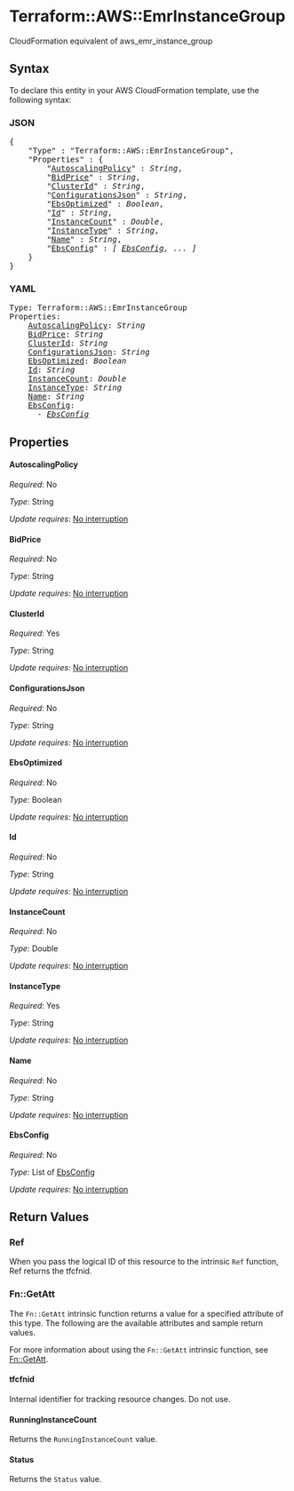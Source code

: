 # Terraform::AWS::EmrInstanceGroup

CloudFormation equivalent of aws_emr_instance_group

## Syntax

To declare this entity in your AWS CloudFormation template, use the following syntax:

### JSON

<pre>
{
    "Type" : "Terraform::AWS::EmrInstanceGroup",
    "Properties" : {
        "<a href="#autoscalingpolicy" title="AutoscalingPolicy">AutoscalingPolicy</a>" : <i>String</i>,
        "<a href="#bidprice" title="BidPrice">BidPrice</a>" : <i>String</i>,
        "<a href="#clusterid" title="ClusterId">ClusterId</a>" : <i>String</i>,
        "<a href="#configurationsjson" title="ConfigurationsJson">ConfigurationsJson</a>" : <i>String</i>,
        "<a href="#ebsoptimized" title="EbsOptimized">EbsOptimized</a>" : <i>Boolean</i>,
        "<a href="#id" title="Id">Id</a>" : <i>String</i>,
        "<a href="#instancecount" title="InstanceCount">InstanceCount</a>" : <i>Double</i>,
        "<a href="#instancetype" title="InstanceType">InstanceType</a>" : <i>String</i>,
        "<a href="#name" title="Name">Name</a>" : <i>String</i>,
        "<a href="#ebsconfig" title="EbsConfig">EbsConfig</a>" : <i>[ <a href="ebsconfig.md">EbsConfig</a>, ... ]</i>
    }
}
</pre>

### YAML

<pre>
Type: Terraform::AWS::EmrInstanceGroup
Properties:
    <a href="#autoscalingpolicy" title="AutoscalingPolicy">AutoscalingPolicy</a>: <i>String</i>
    <a href="#bidprice" title="BidPrice">BidPrice</a>: <i>String</i>
    <a href="#clusterid" title="ClusterId">ClusterId</a>: <i>String</i>
    <a href="#configurationsjson" title="ConfigurationsJson">ConfigurationsJson</a>: <i>String</i>
    <a href="#ebsoptimized" title="EbsOptimized">EbsOptimized</a>: <i>Boolean</i>
    <a href="#id" title="Id">Id</a>: <i>String</i>
    <a href="#instancecount" title="InstanceCount">InstanceCount</a>: <i>Double</i>
    <a href="#instancetype" title="InstanceType">InstanceType</a>: <i>String</i>
    <a href="#name" title="Name">Name</a>: <i>String</i>
    <a href="#ebsconfig" title="EbsConfig">EbsConfig</a>: <i>
      - <a href="ebsconfig.md">EbsConfig</a></i>
</pre>

## Properties

#### AutoscalingPolicy

_Required_: No

_Type_: String

_Update requires_: [No interruption](https://docs.aws.amazon.com/AWSCloudFormation/latest/UserGuide/using-cfn-updating-stacks-update-behaviors.html#update-no-interrupt)

#### BidPrice

_Required_: No

_Type_: String

_Update requires_: [No interruption](https://docs.aws.amazon.com/AWSCloudFormation/latest/UserGuide/using-cfn-updating-stacks-update-behaviors.html#update-no-interrupt)

#### ClusterId

_Required_: Yes

_Type_: String

_Update requires_: [No interruption](https://docs.aws.amazon.com/AWSCloudFormation/latest/UserGuide/using-cfn-updating-stacks-update-behaviors.html#update-no-interrupt)

#### ConfigurationsJson

_Required_: No

_Type_: String

_Update requires_: [No interruption](https://docs.aws.amazon.com/AWSCloudFormation/latest/UserGuide/using-cfn-updating-stacks-update-behaviors.html#update-no-interrupt)

#### EbsOptimized

_Required_: No

_Type_: Boolean

_Update requires_: [No interruption](https://docs.aws.amazon.com/AWSCloudFormation/latest/UserGuide/using-cfn-updating-stacks-update-behaviors.html#update-no-interrupt)

#### Id

_Required_: No

_Type_: String

_Update requires_: [No interruption](https://docs.aws.amazon.com/AWSCloudFormation/latest/UserGuide/using-cfn-updating-stacks-update-behaviors.html#update-no-interrupt)

#### InstanceCount

_Required_: No

_Type_: Double

_Update requires_: [No interruption](https://docs.aws.amazon.com/AWSCloudFormation/latest/UserGuide/using-cfn-updating-stacks-update-behaviors.html#update-no-interrupt)

#### InstanceType

_Required_: Yes

_Type_: String

_Update requires_: [No interruption](https://docs.aws.amazon.com/AWSCloudFormation/latest/UserGuide/using-cfn-updating-stacks-update-behaviors.html#update-no-interrupt)

#### Name

_Required_: No

_Type_: String

_Update requires_: [No interruption](https://docs.aws.amazon.com/AWSCloudFormation/latest/UserGuide/using-cfn-updating-stacks-update-behaviors.html#update-no-interrupt)

#### EbsConfig

_Required_: No

_Type_: List of <a href="ebsconfig.md">EbsConfig</a>

_Update requires_: [No interruption](https://docs.aws.amazon.com/AWSCloudFormation/latest/UserGuide/using-cfn-updating-stacks-update-behaviors.html#update-no-interrupt)

## Return Values

### Ref

When you pass the logical ID of this resource to the intrinsic `Ref` function, Ref returns the tfcfnid.

### Fn::GetAtt

The `Fn::GetAtt` intrinsic function returns a value for a specified attribute of this type. The following are the available attributes and sample return values.

For more information about using the `Fn::GetAtt` intrinsic function, see [Fn::GetAtt](https://docs.aws.amazon.com/AWSCloudFormation/latest/UserGuide/intrinsic-function-reference-getatt.html).

#### tfcfnid

Internal identifier for tracking resource changes. Do not use.

#### RunningInstanceCount

Returns the <code>RunningInstanceCount</code> value.

#### Status

Returns the <code>Status</code> value.

